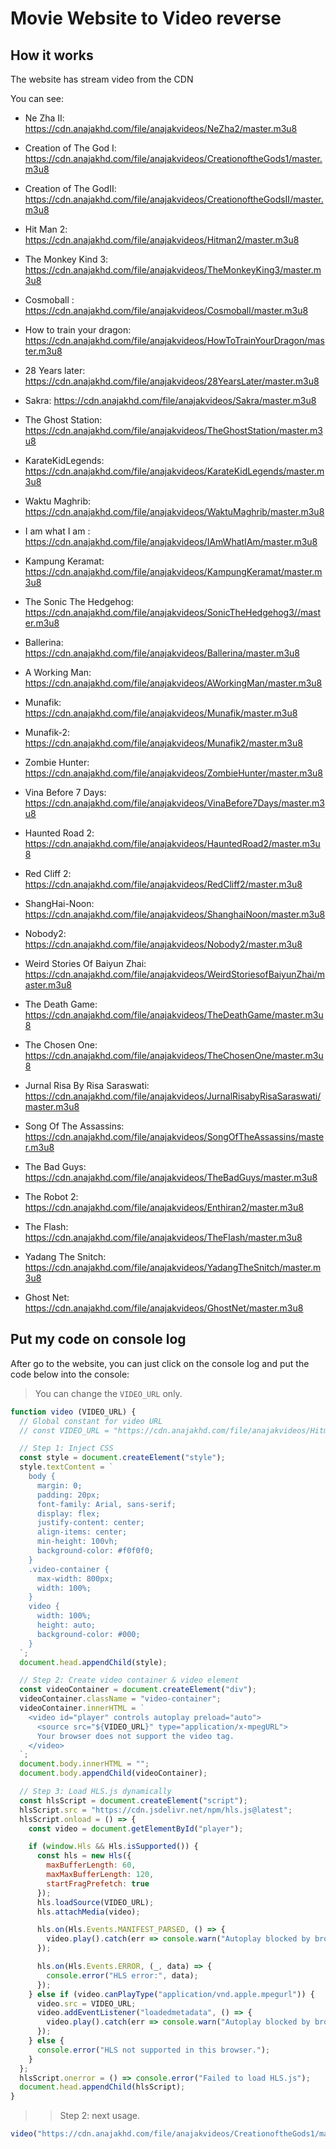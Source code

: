 # Movie Website to Video reverse

## How it works

The website has stream video from the CDN

You can see:

- Ne Zha II: https://cdn.anajakhd.com/file/anajakvideos/NeZha2/master.m3u8

- Creation of The God I: https://cdn.anajakhd.com/file/anajakvideos/CreationoftheGods1/master.m3u8

- Creation of The GodII: https://cdn.anajakhd.com/file/anajakvideos/CreationoftheGodsII/master.m3u8

- Hit Man 2: https://cdn.anajakhd.com/file/anajakvideos/Hitman2/master.m3u8 

- The Monkey Kind 3: https://cdn.anajakhd.com/file/anajakvideos/TheMonkeyKing3/master.m3u8

- Cosmoball : https://cdn.anajakhd.com/file/anajakvideos/Cosmoball/master.m3u8

- How to train your dragon: https://cdn.anajakhd.com/file/anajakvideos/HowToTrainYourDragon/master.m3u8

- 28 Years later: https://cdn.anajakhd.com/file/anajakvideos/28YearsLater/master.m3u8

- Sakra: https://cdn.anajakhd.com/file/anajakvideos/Sakra/master.m3u8

- The Ghost Station: https://cdn.anajakhd.com/file/anajakvideos/TheGhostStation/master.m3u8

- KarateKidLegends: https://cdn.anajakhd.com/file/anajakvideos/KarateKidLegends/master.m3u8

- Waktu Maghrib: https://cdn.anajakhd.com/file/anajakvideos/WaktuMaghrib/master.m3u8

- I am what I am : https://cdn.anajakhd.com/file/anajakvideos/IAmWhatIAm/master.m3u8

- Kampung Keramat: https://cdn.anajakhd.com/file/anajakvideos/KampungKeramat/master.m3u8

- The Sonic The Hedgehog: https://cdn.anajakhd.com/file/anajakvideos/SonicTheHedgehog3//master.m3u8

- Ballerina: https://cdn.anajakhd.com/file/anajakvideos/Ballerina/master.m3u8

- A Working Man: https://cdn.anajakhd.com/file/anajakvideos/AWorkingMan/master.m3u8

- Munafik: https://cdn.anajakhd.com/file/anajakvideos/Munafik/master.m3u8

- Munafik-2: https://cdn.anajakhd.com/file/anajakvideos/Munafik2/master.m3u8

- Zombie Hunter: https://cdn.anajakhd.com/file/anajakvideos/ZombieHunter/master.m3u8

- Vina Before 7 Days: https://cdn.anajakhd.com/file/anajakvideos/VinaBefore7Days/master.m3u8

- Haunted Road 2: https://cdn.anajakhd.com/file/anajakvideos/HauntedRoad2/master.m3u8

- Red Cliff 2: https://cdn.anajakhd.com/file/anajakvideos/RedCliff2/master.m3u8

- ShangHai-Noon: https://cdn.anajakhd.com/file/anajakvideos/ShanghaiNoon/master.m3u8

- Nobody2: https://cdn.anajakhd.com/file/anajakvideos/Nobody2/master.m3u8

- Weird Stories Of Baiyun Zhai: https://cdn.anajakhd.com/file/anajakvideos/WeirdStoriesofBaiyunZhai/master.m3u8

- The Death Game: https://cdn.anajakhd.com/file/anajakvideos/TheDeathGame/master.m3u8

- The Chosen One: https://cdn.anajakhd.com/file/anajakvideos/TheChosenOne/master.m3u8

- Jurnal Risa By Risa Saraswati: https://cdn.anajakhd.com/file/anajakvideos/JurnalRisabyRisaSaraswati/master.m3u8

- Song Of The Assassins: https://cdn.anajakhd.com/file/anajakvideos/SongOfTheAssassins/master.m3u8

- The Bad Guys: https://cdn.anajakhd.com/file/anajakvideos/TheBadGuys/master.m3u8

- The Robot 2: https://cdn.anajakhd.com/file/anajakvideos/Enthiran2/master.m3u8

- The Flash: https://cdn.anajakhd.com/file/anajakvideos/TheFlash/master.m3u8

- Yadang The Snitch: https://cdn.anajakhd.com/file/anajakvideos/YadangTheSnitch/master.m3u8

- Ghost Net: https://cdn.anajakhd.com/file/anajakvideos/GhostNet/master.m3u8


## Put my code on console log

After go to the website, you can just click on the console log and put the code below into the console:

> You can change the `VIDEO_URL` only.

```javascript
function video (VIDEO_URL) {
  // Global constant for video URL
  // const VIDEO_URL = "https://cdn.anajakhd.com/file/anajakvideos/Hitman2/master.m3u8";

  // Step 1: Inject CSS
  const style = document.createElement("style");
  style.textContent = `
    body {
      margin: 0;
      padding: 20px;
      font-family: Arial, sans-serif;
      display: flex;
      justify-content: center;
      align-items: center;
      min-height: 100vh;
      background-color: #f0f0f0;
    }
    .video-container {
      max-width: 800px;
      width: 100%;
    }
    video {
      width: 100%;
      height: auto;
      background-color: #000;
    }
  `;
  document.head.appendChild(style);

  // Step 2: Create video container & video element
  const videoContainer = document.createElement("div");
  videoContainer.className = "video-container";
  videoContainer.innerHTML = `
    <video id="player" controls autoplay preload="auto">
      <source src="${VIDEO_URL}" type="application/x-mpegURL">
      Your browser does not support the video tag.
    </video>
  `;
  document.body.innerHTML = ""; 
  document.body.appendChild(videoContainer);

  // Step 3: Load HLS.js dynamically
  const hlsScript = document.createElement("script");
  hlsScript.src = "https://cdn.jsdelivr.net/npm/hls.js@latest";
  hlsScript.onload = () => {
    const video = document.getElementById("player");

    if (window.Hls && Hls.isSupported()) {
      const hls = new Hls({
        maxBufferLength: 60,
        maxMaxBufferLength: 120,
        startFragPrefetch: true
      });
      hls.loadSource(VIDEO_URL);
      hls.attachMedia(video);

      hls.on(Hls.Events.MANIFEST_PARSED, () => {
        video.play().catch(err => console.warn("Autoplay blocked by browser:", err));
      });

      hls.on(Hls.Events.ERROR, (_, data) => {
        console.error("HLS error:", data);
      });
    } else if (video.canPlayType("application/vnd.apple.mpegurl")) {
      video.src = VIDEO_URL;
      video.addEventListener("loadedmetadata", () => {
        video.play().catch(err => console.warn("Autoplay blocked by browser:", err));
      });
    } else {
      console.error("HLS not supported in this browser.");
    }
  };
  hlsScript.onerror = () => console.error("Failed to load HLS.js");
  document.head.appendChild(hlsScript);
}
```

>> Step 2: next usage.
```javascript
video("https://cdn.anajakhd.com/file/anajakvideos/CreationoftheGods1/master.m3u8")
```
